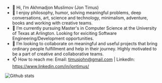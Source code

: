- 👋 Hi, I’m Akhmadjon Muslimov (Jon Timus)
- 👀 I enjoy philosophy, humor, solving meaningful problems, deep conversations, art, science and technology, minimalism, adventure, books and working with creative teams. 
- 🌱 I’m currently pursuing Master's in Computer Science at the University of Texas at Arlington. Looking for exiciting Software Engineering/Development opportunities.
- 💞️ I’m looking to collaborate on meaningful and useful projects that bring ordinary people fulfillment and help in their journey. Highly motivated to be a part of creative and collaborative teams.
- 📫 How to reach me: 
Email: timusjohn@gmail.com | LinkedIn: https://www.linkedin.com/in/jontimus/

![Github stats](https://github-readme-stats.vercel.app/api?username=JonTimus&theme=highcontrast&show_icons=true&count_private=true)

<!---
JonTimus/JonTimus is a ✨ special ✨ repository because its `README.md` (this file) appears on your GitHub profile.
You can click the Preview link to take a look at your changes.
--->
